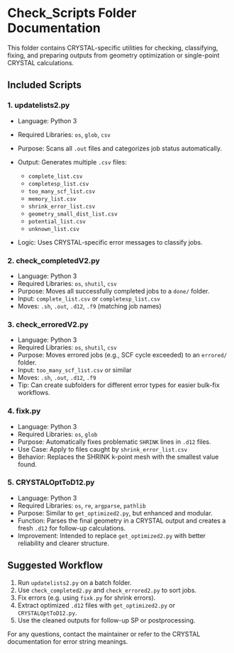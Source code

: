# Check\_Scripts Folder Documentation

This folder contains CRYSTAL-specific utilities for checking, classifying, fixing, and preparing outputs from geometry optimization or single-point CRYSTAL calculations.

## Included Scripts

### 1. updatelists2.py

* Language: Python 3
* Required Libraries: `os`, `glob`, `csv`
* Purpose: Scans all `.out` files and categorizes job status automatically.
* Output: Generates multiple `.csv` files:

  * `complete_list.csv`
  * `completesp_list.csv`
  * `too_many_scf_list.csv`
  * `memory_list.csv`
  * `shrink_error_list.csv`
  * `geometry_small_dist_list.csv`
  * `potential_list.csv`
  * `unknown_list.csv`
* Logic: Uses CRYSTAL-specific error messages to classify jobs.

### 2. check\_completedV2.py

* Language: Python 3
* Required Libraries: `os`, `shutil`, `csv`
* Purpose: Moves all successfully completed jobs to a `done/` folder.
* Input: `complete_list.csv` or `completesp_list.csv`
* Moves: `.sh`, `.out`, `.d12`, `.f9` (matching job names)

### 3. check\_erroredV2.py

* Language: Python 3
* Required Libraries: `os`, `shutil`, `csv`
* Purpose: Moves errored jobs (e.g., SCF cycle exceeded) to an `errored/` folder.
* Input: `too_many_scf_list.csv` or similar
* Moves: `.sh`, `.out`, `.d12`, `.f9`
* Tip: Can create subfolders for different error types for easier bulk-fix workflows.

### 4. fixk.py

* Language: Python 3
* Required Libraries: `os`, `glob`
* Purpose: Automatically fixes problematic `SHRINK` lines in `.d12` files.
* Use Case: Apply to files caught by `shrink_error_list.csv`
* Behavior: Replaces the SHRINK k-point mesh with the smallest value found.

### 5. CRYSTALOptToD12.py

* Language: Python 3
* Required Libraries: `os`, `re`, `argparse`, `pathlib`
* Purpose: Similar to `get_optimized2.py`, but enhanced and modular.
* Function: Parses the final geometry in a CRYSTAL output and creates a fresh `.d12` for follow-up calculations.
* Improvement: Intended to replace `get_optimized2.py` with better reliability and clearer structure.

## Suggested Workflow

1. Run `updatelists2.py` on a batch folder.
2. Use `check_completed2.py` and `check_errored2.py` to sort jobs.
3. Fix errors (e.g. using `fixk.py` for shrink errors).
4. Extract optimized `.d12` files with `get_optimized2.py` or `CRYSTALOptToD12.py`.
5. Use the cleaned outputs for follow-up SP or postprocessing.

For any questions, contact the maintainer or refer to the CRYSTAL documentation for error string meanings.
